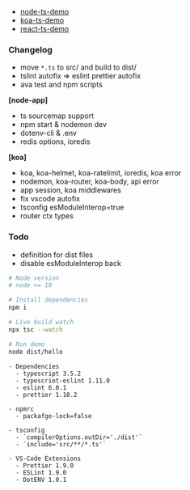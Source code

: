 - [node-ts-demo](https://github.com/fritx/node-ts-demo)
- [koa-ts-demo](https://github.com/fritx/koa-ts-demo)
- [react-ts-demo](https://github.com/fritx/react-ts-demo)

### Changelog

- move `*.ts` to src/ and build to dist/
- tslint autofix => eslint prettier autofix
- ava test and npm scripts

**[node-app]**

- ts sourcemap support
- npm start & nodemon dev
- dotenv-cli & .env
- redis options, ioredis

**[koa]**

- koa, koa-helmet, koa-ratelimit, ioredis, koa error
- nodemon, koa-router, koa-body, api error
- app session, koa middlewares
- fix vscode autofix
- tsconfig esModuleInterop=true
- router ctx types

### Todo

- definition for dist files
- disable esModuleInterop back

```sh
# Node version
# node >= 10

# Install dependencies
npm i

# Live build watch
npx tsc --watch

# Run demo
node dist/hello
```

```plain
- Dependencies
  - typescript 3.5.2
  - typescriot-eslint 1.11.0
  - eslint 6.0.1
  - prettier 1.18.2

- npmrc
  - packafge-lock=false

- tsconfig
  - `compilerOptions.outDir='./dist'`
  - `include='src/**/*.ts'`

- VS-Code Extensions
  - Prettier 1.9.0
  - ESLint 1.9.0
  - DotENV 1.0.1
```
